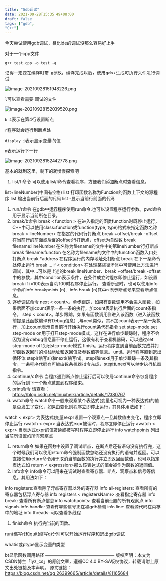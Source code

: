 ```yaml
---
title: "Gdb调试"
date: 2021-09-28T15:35:49+08:00
draft: false
tags: ["gdb",
"C++"]
---
```


今天尝试使用gdb调试，相比ide的调试没那么容易好上手

对于一个cpp文件

```
g++ test.cpp -o test -g
```

记得一定要在编译时带-g参数，编译完成以后，使用gdb+生成可执行文件进行调试



![image-20210928151948226.png](https://charon-pic.oss-cn-hangzhou.aliyuncs.com/HOKRY8kWrajiShQ.png)

`l`可以查看需要 调试的文件

![image-20210928152039520.png](https://charon-pic.oss-cn-hangzhou.aliyuncs.com/lMpTUvSawgQHy2R.png)

`b 4`表示在第4行设置断点

`r`程序就会运行到断点处

`display i`表示显示变量i的值

`n`表示运行下一行

![image-20210928152442778.png](https://charon-pic.oss-cn-hangzhou.aliyuncs.com/cW4Ym5NItdKlDak.png)

基本的就到这里，剩下的就慢慢探索吧

1. list/l 命令 可以使用list/l命令查看程序，方便我们添加断点时查看信息。

list+lineNumber(中间有空格) list 打印函数名称为Function的函数上下文的源程序 list 输出当前行后面的代码 list -显示当前行前面的代码

1. run/r命令 在gdb中运行程序使用run命令.也可以设置程序运行参数。pwd命令用于显示当前所在目录。
2. break/b命令 break < function > 在进入指定的函数function时既停止运行，C++中可以使用class::function或function(type, type)格式来指定函数名称 break < lineNumber> 在指定的代码行打断点 break +offset/break -offset 在当前行的前面或后面的offset行打断点，offset为自然数 break filename:lineNumber 在名称为filename的文件中的第lineNumber行打断点 break filename:function 在名称为filename的文件中的function函数入口处打断点 break *address 在程序运行的内存地址处打断点 break 在下一条命令处停止运行 break … if < condition> 在处理某些循环体中可使用此方法进行调试，其中…可以是上述的break lineNumber、break +offset/break -offset中的参数，其中condition表示条件，在条件成立时程序即停止运行，如设置break if i=100表示当i为100时程序停止运行。 查看断点时，也可以使用info命令如info breakpoints [n]、info break [n]其中n 表示断点号来查看断点信息。
3. 逐步调试命令 next < count>。单步跟踪，如果有函数调用不会进入函数，如果后面不加count表示一条一条的执行，加count表示执行后面的count条指令， step < count>。单步跟踪，如果有函数调用则进入该函数（进入该函数前提是此函数编译有Debug信息）,与next类似，其不加count表示一条一条执行，加上count表示自当前行开始执行count条代码指令 set step-mode.set step-mode on用于打开step-mode模式，这样在进行单步跟踪时，程序不会因为没有debug信息而不停止运行，这很有利于查看机器码，可以通过set step-mode off关闭step-mode模式 finish。运行程序直到当前函数完成并打印函数返回时的堆栈地址和返回值及参数值等信息。 until。运行程序直到退出循环体 stepi(缩写si)和nexti(缩写ni)。stepi和nexti用于单步跟踪一条及其指令，一条程序代码有可能由数条机器指令完成，stepi和nexi可以单步执行机器指令。
4. continue/c命令 当程序遇到断点停止运行后可以使用continue命令恢复程序的运行到下一个断点或直到程序结束。
5. print命令 请查看：https://blog.csdn.net/linuxheik/article/details/17380767
6. watch命令 watch命令一般来观察某个表达式(变量也可视为一种表达式)的值是否发生了变化，如果由变化则程序立即停止运行，其具体用法如下：

watch < expr> 为表达式(变量)expr设置一个观察点一旦其数值由变化，程序立即停止运行 rwatch < expr> 当表达式expr被读时，程序立即停止运行 awatch < expr> 当表达式expr的值被读或被写时程序立即停止运行 info watchpoints 列出当前所设置的所有观察点

1. return命令 如果在函数中设置了调试断点，在断点后还有语句没有执行完，这个时候我们可以使用return命令强制函数忽略还没有执行的语句并返回。可以直接使用return命令用于取消当前函数的执行并立即返回函数值，也可以指定表达式如 return < expression>那么该表达式的值会被作为函数的返回值。
2. info命令 info命令可以用来在调试时查看寄存器、断点、观察点和信号等信息。其用法如下：

info registers:查看除了浮点寄存器以外的寄存器 info all-registers: 查看所有的寄存器包括浮点寄存器 info registers < registersName>:查看指定寄存器 info break: 查看所有断点信息 info watchpoints: 查看当前设置的所有观察点 info signals info handle: 查看有哪些信号正在被gdb检测 info line: 查看源代码在内存中的地址 info threads: 可以查看多线程

1. finish命令  执行完当前的函数。

run(缩写r)和quit(缩写q)分别可以开始运行程序和退出gdb调试

whatis或ptype显示变量的类型

bt显示函数调用路径 ———————————————— 版权声明：本文为CSDN博主「lyz_cs」的原创文章，遵循CC 4.0 BY-SA版权协议，转载请附上原文出处链接及本声明。 原文链接：https://blog.csdn.net/qq_26399665/article/details/81165684
